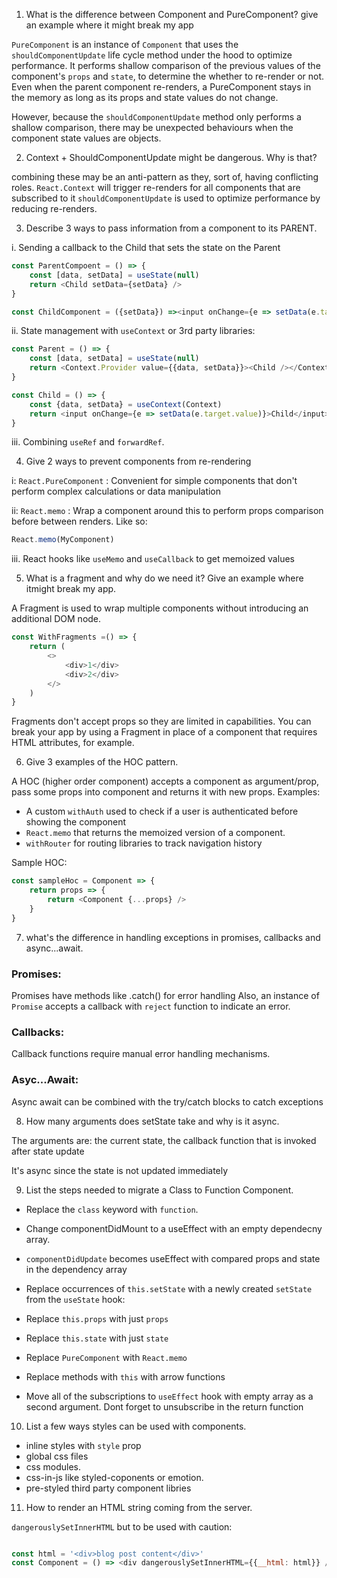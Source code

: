1. What is the difference between Component and PureComponent? give an example where it might break my app

`PureComponent` is an instance of `Component` that uses the `shouldComponentUpdate` life cycle method under the hood to optimize performance.
It performs shallow comparison of the previous values of the component's `props` and `state`, to determine the
whether to re-render or not. Even when the parent component re-renders, a PureComponent stays in the memory as long as its props and state values do not change.

However, because the `shouldComponentUpdate` method only performs a shallow comparison, there may be unexpected behaviours when the component state values are objects.

2. Context + ShouldComponentUpdate might be dangerous. Why is that?

combining these may be an anti-pattern as they, sort of, having conflicting roles. `React.Context` will trigger re-renders for all components that are subscribed to it `shouldComponentUpdate` is used to optimize performance by reducing re-renders.

3. Describe 3 ways to pass information from a component to its PARENT.

i. Sending a callback to the Child that sets the state on the Parent 

```js
const ParentCompoent = () => {
    const [data, setData] = useState(null)
    return <Child setData={setData} />
}

const ChildComponent = ({setData}) =><input onChange={e => setData(e.target.value)}>Child</input>
```
ii. State management with `useContext` or 3rd party libraries:

```js
const Parent = () => {
    const [data, setData] = useState(null)
    return <Context.Provider value={{data, setData}}><Child /></Context.Provider>
}

const Child = () => {
    const {data, setData} = useContext(Context)
    return <input onChange={e => setData(e.target.value)}>Child</input>
}
```

iii. Combining `useRef` and `forwardRef`. 

4. Give 2 ways to prevent components from re-rendering

i: `React.PureComponent` : Convenient for simple components that don't perform complex calculations or data manipulation

ii: `React.memo` : Wrap a component around this to perform props comparison before between renders. Like so:

```js
React.memo(MyComponent)
```
iii. React hooks like `useMemo` and `useCallback` to get memoized values


5. What is a fragment and why do we need it? Give an example where itmight break my app.

A Fragment is used to wrap multiple components without introducing an additional DOM node.

```js
const WithFragments =() => {
    return (
        <>
            <div>1</div>
            <div>2</div>
        </>
    )
}
```

Fragments don't accept props so they are limited in capabilities. You can break your app by using a Fragment in place of a component that requires HTML attributes, for example.


6. Give 3 examples of the HOC pattern.

A HOC (higher order component) accepts a component as argument/prop, pass some props into component and returns it with new props. Examples:
-  A custom `withAuth` used to check if a user is authenticated before showing the component    
- `React.memo` that returns the memoized version of a component.
- `withRouter` for routing libraries to track navigation history 

Sample HOC:
```js
const sampleHoc = Component => {
    return props => {
        return <Component {...props} />
    }
}
```



7. what's the difference in handling exceptions in promises, callbacks and
   async...await.

### Promises:
Promises have methods like .catch() for error handling
Also, an instance of `Promise` accepts a callback with `reject` function to indicate an error.


### Callbacks:
Callback functions require manual error handling mechanisms.

### Asyc...Await:
Async await can be combined with the try/catch blocks to catch exceptions





8.  How many arguments does setState take and why is it async.

The arguments are: the current state, the callback function that is invoked after state update

It's async since the state is not updated immediately


9.  List the steps needed to migrate a Class to Function Component.


- Replace the `class` keyword with `function`.
- Change componentDidMount to a useEffect with an empty dependecny array.
- `componentDidUpdate` becomes useEffect with compared props and state in the dependency array
- Replace occurrences of `this.setState` with a newly created `setState` from the `useState` hook:
- Replace `this.props` with just `props`
- Replace `this.state` with just `state`
- Replace `PureComponent` with `React.memo`
- Replace methods with `this` with arrow functions

- Move all of the subscriptions to `useEffect` hook with empty array as a second argument. Dont forget to unsubscribe in the return function

10. List a few ways styles can be used with components.

- inline styles with `style` prop
- global css files
- css modules.
- css-in-js like styled-coponents or emotion.
- pre-styled third party component libries 

11. How to render an HTML string coming from the server.

`dangerouslySetInnerHTML` but to be used with caution:
```js

const html = '<div>blog post content</div>'
const Component = () => <div dangerouslySetInnerHTML={{__html: html}} />
```
